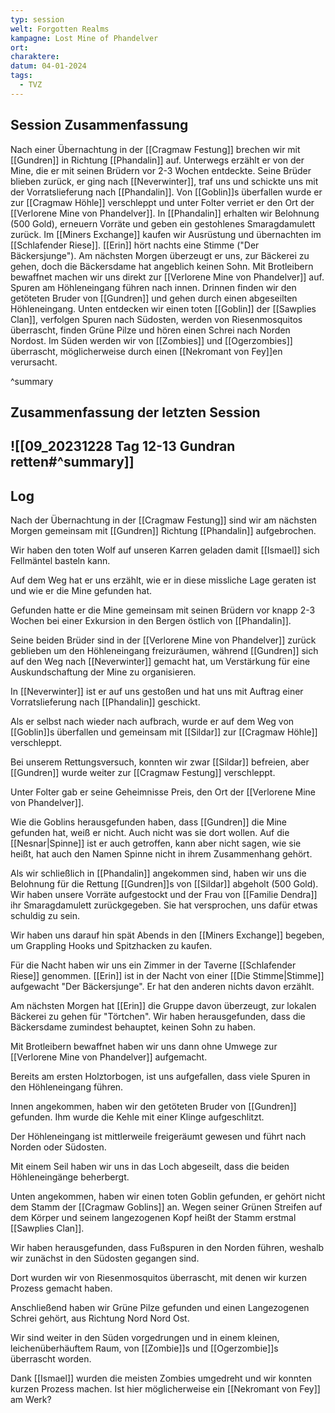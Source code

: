 ```yaml
---
typ: session
welt: Forgotten Realms
kampagne: Lost Mine of Phandelver
ort: 
charaktere: 
datum: 04-01-2024
tags:
  - TVZ
---
```

## Session Zusammenfassung

Nach einer Übernachtung in der [[Cragmaw Festung]] brechen wir mit [[Gundren]] in Richtung [[Phandalin]] auf. Unterwegs erzählt er von der Mine, die er mit seinen Brüdern vor 2-3 Wochen entdeckte. Seine Brüder blieben zurück, er ging nach [[Neverwinter]], traf uns und schickte uns mit der Vorratslieferung nach [[Phandalin]]. Von [[Goblin]]s überfallen wurde er zur [[Cragmaw Höhle]] verschleppt und unter Folter verriet er den Ort der [[Verlorene Mine von Phandelver]]. In [[Phandalin]] erhalten wir Belohnung (500 Gold), erneuern Vorräte und geben ein gestohlenes Smaragdamulett zurück. Im [[Miners Exchange]] kaufen wir Ausrüstung und übernachten im [[Schlafender Riese]].
[[Erin]] hört nachts eine Stimme ("Der Bäckersjunge"). Am nächsten Morgen überzeugt er uns, zur Bäckerei zu gehen, doch die Bäckersdame hat angeblich keinen Sohn. Mit Brotleibern bewaffnet machen wir uns direkt zur [[Verlorene Mine von Phandelver]] auf. Spuren am Höhleneingang führen nach innen. Drinnen finden wir den getöteten Bruder von [[Gundren]] und gehen durch einen abgeseilten Höhleneingang. Unten entdecken wir einen toten [[Goblin]] der [[Sawplies Clan]], verfolgen Spuren nach Südosten, werden von Riesenmosquitos überrascht, finden Grüne Pilze und hören einen Schrei nach Norden Nordost. Im Süden werden wir von [[Zombies]] und [[Ogerzombies]] überrascht, möglicherweise durch einen [[Nekromant von Fey]]en verursacht.

^summary

## Zusammenfassung der letzten Session

![[09_20231228 Tag 12-13 Gundran retten#^summary]]
---

## Log

Nach der Übernachtung in der [[Cragmaw Festung]] sind wir am nächsten Morgen gemeinsam mit [[Gundren]] Richtung [[Phandalin]] aufgebrochen.

Wir haben den toten Wolf auf unseren Karren geladen damit [[Ismael]] sich Fellmäntel basteln kann.

Auf dem Weg hat er uns erzählt, wie er in diese missliche Lage geraten ist und wie er die Mine gefunden hat.

Gefunden hatte er die Mine gemeinsam mit seinen Brüdern vor knapp 2-3 Wochen bei einer Exkursion in den Bergen östlich von [[Phandalin]].

Seine beiden Brüder sind in der [[Verlorene Mine von Phandelver]] zurück geblieben um den Höhleneingang freizuräumen, während [[Gundren]] sich auf den Weg nach [[Neverwinter]] gemacht hat, um Verstärkung für eine Auskundschaftung der Mine zu organisieren.

In [[Neverwinter]] ist er auf uns gestoßen und hat uns mit Auftrag einer Vorratslieferung nach [[Phandalin]] geschickt.

Als er selbst nach wieder nach aufbrach, wurde er auf dem Weg von [[Goblin]]s überfallen und gemeinsam mit [[Sildar]] zur [[Cragmaw Höhle]] verschleppt.

Bei unserem Rettungsversuch, konnten wir zwar [[Sildar]] befreien, aber [[Gundren]] wurde weiter zur [[Cragmaw Festung]] verschleppt.

Unter Folter gab er seine Geheimnisse Preis, den Ort der [[Verlorene Mine von Phandelver]].

Wie die Goblins herausgefunden haben, dass [[Gundren]] die Mine gefunden hat, weiß er nicht. Auch nicht was sie dort wollen. Auf die [[Nesnar|Spinne]] ist er auch getroffen, kann aber nicht sagen, wie sie heißt, hat auch den Namen Spinne nicht in ihrem Zusammenhang gehört.

Als wir schließlich in [[Phandalin]] angekommen sind, haben wir uns die Belohnung für die Rettung [[Gundren]]s von [[Sildar]] abgeholt (500 Gold). Wir haben unsere Vorräte aufgestockt und der Frau von [[Familie Dendra]] ihr Smaragdamulett zurückgegeben. Sie hat versprochen, uns dafür etwas schuldig zu sein.

Wir haben uns darauf hin spät Abends in den [[Miners Exchange]] begeben, um Grappling Hooks und Spitzhacken zu kaufen.

Für die Nacht haben wir uns ein Zimmer in der Taverne [[Schlafender Riese]] genommen. [[Erin]] ist in der Nacht von einer [[Die Stimme|Stimme]] aufgewacht "Der Bäckersjunge". Er hat den anderen nichts davon erzählt.

Am nächsten Morgen hat [[Erin]] die Gruppe davon überzeugt, zur lokalen Bäckerei zu gehen für "Törtchen". Wir haben herausgefunden, dass die Bäckersdame zumindest behauptet, keinen Sohn zu haben.

Mit Brotleibern bewaffnet haben wir uns dann ohne Umwege zur [[Verlorene Mine von Phandelver]] aufgemacht.

Bereits am ersten Holztorbogen, ist uns aufgefallen, dass viele Spuren in den Höhleneingang führen.

Innen angekommen, haben wir den getöteten Bruder von [[Gundren]] gefunden. Ihm wurde die Kehle mit einer Klinge aufgeschlitzt.

Der Höhleneingang ist mittlerweile freigeräumt gewesen und führt nach Norden oder Südosten.

Mit einem Seil haben wir uns in das Loch abgeseilt, dass die beiden Höhleneingänge beherbergt.

Unten angekommen, haben wir einen toten Goblin gefunden, er gehört nicht dem Stamm der [[Cragmaw Goblins]] an. Wegen seiner Grünen Streifen auf dem Körper und seinem langezogenen Kopf heißt der Stamm erstmal [[Sawplies Clan]].

Wir haben herausgefunden, dass Fußspuren in den Norden führen, weshalb wir zunächst in den Südosten gegangen sind.

Dort wurden wir von Riesenmosquitos überrascht, mit denen wir kurzen Prozess gemacht haben.

Anschließend haben wir Grüne Pilze gefunden und einen Langezogenen Schrei gehört, aus Richtung Nord Nord Ost.

Wir sind weiter in den Süden vorgedrungen und in einem kleinen, leichenüberhäuftem Raum, von [[Zombie]]s und [[Ogerzombie]]s überrascht worden. 

Dank [[Ismael]] wurden die meisten Zombies umgedreht und wir konnten kurzen Prozess machen. Ist hier möglicherweise ein [[Nekromant von Fey]] am Werk?